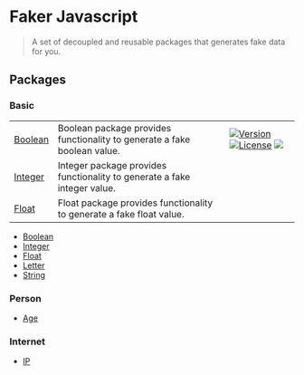 # Faker Javascript
> A set of decoupled and reusable packages that generates fake data for you.

## Packages

### Basic
<table>
  <tr>
    <td>
      <a href="https://github.com/faker-javascript/boolean">Boolean</a>
    </td>
    <td>
      Boolean package provides functionality to generate a fake boolean value.
    </td>
    <td>
      <a href="https://github.com/faker-javascript/boolean/releases"><img alt="Version" src="https://img.shields.io/github/release/faker-javascript/boolean.svg?label=version&color=green"></a> <a href="https://github.com/faker-javascript/boolean"><img src="https://img.shields.io/badge/license-MIT-blue.svg?color=green" alt="License"></a> <img src="https://github.com/faker-javascript/boolean/actions/workflows/tests.yml/badge.svg">
    </td>
  </tr>
  <tr>
    <td>
      <a href="https://github.com/faker-javascript/integer">Integer</a>
    </td>
    <td>
      Integer package provides functionality to generate a fake integer value.
    </td>
  </tr>
  <tr>
    <td>
      <a href="https://github.com/faker-javascript/float">Float</a>
    </td>
    <td>
      Float package provides functionality to generate a fake float value.
    </td>
  </tr>
</table>

* [Boolean](https://github.com/faker-javascript/boolean)
* [Integer](https://github.com/faker-javascript/integer)
* [Float](https://github.com/faker-javascript/float)
* [Letter](https://github.com/faker-javascript/letter)
* [String](https://github.com/faker-javascript/string)

### Person
* [Age](https://github.com/faker-javascript/age)

### Internet
* [IP](https://github.com/faker-javascript/ip)
